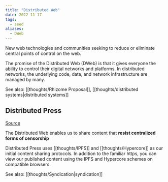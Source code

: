 ```yaml
---
title: "Distributed Web"
date: 2022-11-17
tags:
  - seed
aliases:
  - DWeb
---
```


New web technologies and communities seeking to reduce or eliminate central points of control on the web.

The promise of the Distributed Web (DWeb) is that it gives everyone the ability to control their digital networks and platforms. In distributed networks, the underlying code, data, and network infrastructure are managed by many.

See also: [[thoughts/Rhizome Proposal]], [[thoughts/distributed systems|distributed systems]]

## Distributed Press

[Source](https://github.com/hyphacoop/distributed-press-organizing/wiki/Publishing-to-the-Distributed-Web)

The Distributed Web enables us to share content that **resist centralized forms of censorship**

Distributed Press uses [[thoughts/IPFS]] and [[thoughts/Hypercore]] as our initial content sharing protocols. In addition to the familiar https, you can view our published content using the IPFS and Hypercore schemes on compatible browsers.

See also: [[thoughts/Syndication|syndication]]

